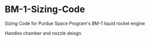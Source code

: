 # BM-1-Sizing-Code
Sizing Code for Purdue Space Program's BM-1 liquid rocket engine

Handles chamber and nozzle deisgn.
